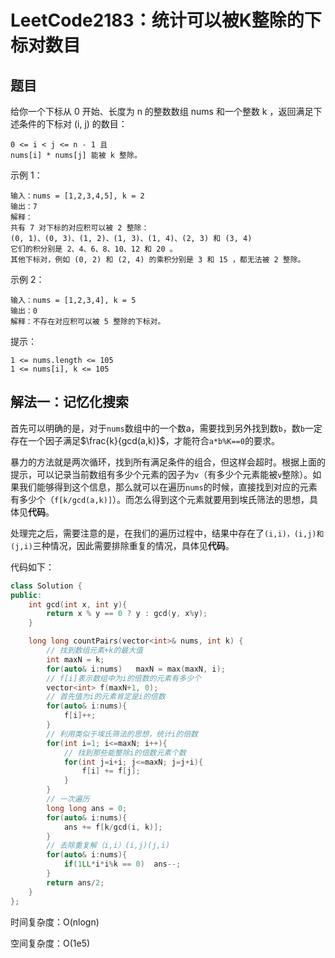 # LeetCode2183：统计可以被K整除的下标对数目

## 题目

给你一个下标从 0 开始、长度为 n 的整数数组 nums 和一个整数 k ，返回满足下述条件的下标对 (i, j) 的数目：

```
0 <= i < j <= n - 1 且
nums[i] * nums[j] 能被 k 整除。
```


示例 1：

```
输入：nums = [1,2,3,4,5], k = 2
输出：7
解释：
共有 7 对下标的对应积可以被 2 整除：
(0, 1)、(0, 3)、(1, 2)、(1, 3)、(1, 4)、(2, 3) 和 (3, 4)
它们的积分别是 2、4、6、8、10、12 和 20 。
其他下标对，例如 (0, 2) 和 (2, 4) 的乘积分别是 3 和 15 ，都无法被 2 整除。    

```

示例 2：

```
输入：nums = [1,2,3,4], k = 5
输出：0
解释：不存在对应积可以被 5 整除的下标对。
```


提示：

```
1 <= nums.length <= 105
1 <= nums[i], k <= 105
```

## 解法一：记忆化搜索

首先可以明确的是，对于`nums`数组中的一个数a，需要找到另外找到数`b`，数`b`一定存在一个因子满足$\frac{k}{gcd(a,k)}$，才能符合`a*b%K==0`的要求。

暴力的方法就是两次循环，找到所有满足条件的组合，但这样会超时。根据上面的提示，可以记录当前数组有多少个元素的因子为`v`（有多少个元素能被`v`整除）。如果我们能够得到这个信息，那么就可以在遍历`nums`的时候，直接找到对应的元素有多少个（`f[k/gcd(a,k)]`）。而怎么得到这个元素就要用到埃氏筛法的思想，具体见**代码**。

处理完之后，需要注意的是，在我们的遍历过程中，结果中存在了`(i,i)，(i,j)和(j,i)`三种情况，因此需要排除重复的情况，具体见**代码**。

代码如下：

```c++
class Solution {
public:
    int gcd(int x, int y){
        return x % y == 0 ? y : gcd(y, x%y);
    }

    long long countPairs(vector<int>& nums, int k) {
        // 找到数组元素+k的最大值
        int maxN = k;
        for(auto& i:nums)   maxN = max(maxN, i);
        // f[i]表示数组中为i的倍数的元素有多少个
        vector<int> f(maxN+1, 0);
        // 首先值为i的元素肯定是i的倍数
        for(auto& i:nums){
            f[i]++;
        }
        // 利用类似于埃氏筛法的思想，统计i的倍数
        for(int i=1; i<=maxN; i++){
            // 找到那些能整除i的倍数元素个数
            for(int j=i+i; j<=maxN; j=j+i){
                f[i] += f[j];
            }
        }
        // 一次遍历
        long long ans = 0;
        for(auto& i:nums){
            ans += f[k/gcd(i, k)];
        }
        // 去除重复解（i,i）(i,j)(j,i)
        for(auto& i:nums){
            if(1LL*i*i%k == 0)  ans--;
        }
        return ans/2;
    }
};
```

时间复杂度：O(nlogn)

空间复杂度：O(1e5)